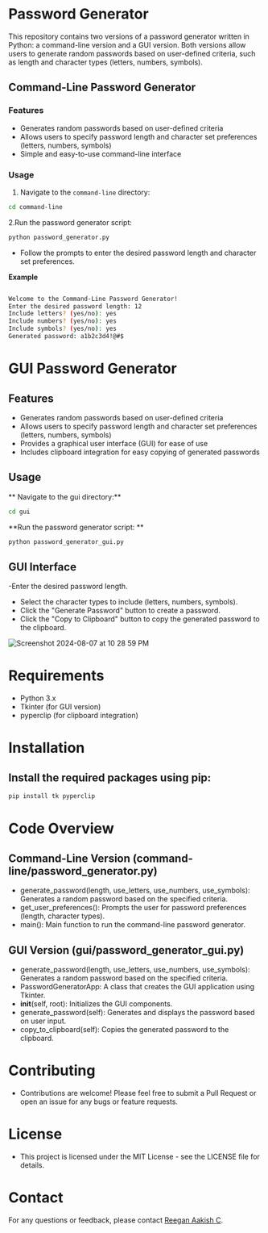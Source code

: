 # Password Generator

This repository contains two versions of a password generator written in Python: a command-line version and a GUI version. Both versions allow users to generate random passwords based on user-defined criteria, such as length and character types (letters, numbers, symbols).

## Command-Line Password Generator

### Features
- Generates random passwords based on user-defined criteria
- Allows users to specify password length and character set preferences (letters, numbers, symbols)
- Simple and easy-to-use command-line interface

### Usage
1. Navigate to the `command-line` directory:

```bash
cd command-line
```
2.Run the password generator script:
```bash
python password_generator.py
```
+ Follow the prompts to enter the desired password length and character set preferences.

**Example**

```bash

Welcome to the Command-Line Password Generator!
Enter the desired password length: 12
Include letters? (yes/no): yes
Include numbers? (yes/no): yes
Include symbols? (yes/no): yes
Generated password: a1b2c3d4!@#$
```

# GUI Password Generator

## Features

   - Generates random passwords based on user-defined criteria
   - Allows users to specify password length and character set preferences (letters, numbers, symbols)
   - Provides a graphical user interface (GUI) for ease of use
   - Includes clipboard integration for easy copying of generated passwords

## Usage

**  Navigate to the gui directory:**

```bash
cd gui
```
**Run the password generator script:
**
```bash
python password_generator_gui.py
```
## GUI Interface

  -Enter the desired password length.
  + Select the character types to include (letters, numbers, symbols).
  + Click the "Generate Password" button to create a password.
  + Click the "Copy to Clipboard" button to copy the generated password to the clipboard.

![Screenshot 2024-08-07 at 10 28 59 PM](https://github.com/user-attachments/assets/c3b0a609-0aee-43e5-a5cd-48efb53470c2)

# Requirements

  + Python 3.x
  + Tkinter (for GUI version)
  + pyperclip (for clipboard integration)

# Installation

## Install the required packages using pip:

```bash
pip install tk pyperclip
```
# Code Overview
## Command-Line Version (command-line/password_generator.py)

  + generate_password(length, use_letters, use_numbers, use_symbols): Generates a random password based on the specified criteria.
  + get_user_preferences(): Prompts the user for password preferences (length, character types).
  + main(): Main function to run the command-line password generator.

## GUI Version (gui/password_generator_gui.py)
  + generate_password(length, use_letters, use_numbers, use_symbols): Generates a random password based on the specified criteria.
  + PasswordGeneratorApp: A class that creates the GUI application using Tkinter.
  +  __init__(self, root): Initializes the GUI components.
  +  generate_password(self): Generates and displays the password based on user input.
  +  copy_to_clipboard(self): Copies the generated password to the clipboard.

# Contributing

- Contributions are welcome! Please feel free to submit a Pull Request or open an issue for any bugs or feature requests.

# License

- This project is licensed under the MIT License - see the LICENSE file for details.

# Contact

For any questions or feedback, please contact [Reegan Aakish C](reeganaakish@gmail.com).

